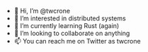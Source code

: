 - 👋 Hi, I’m @twcrone
- 👀 I’m interested in distributed systems
- 🌱 I’m currently learning Rust (again)
- 💞️ I’m looking to collaborate on anything
- 📫 You can reach me on Twitter as twcrone
